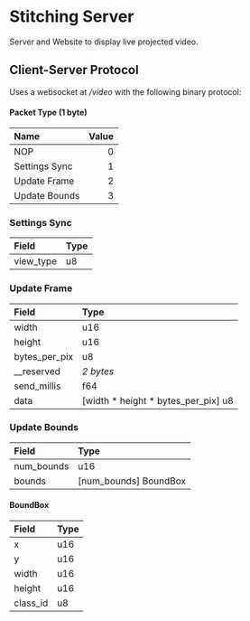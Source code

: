 # Stitching Server
Server and Website to display live projected video.

## Client-Server Protocol
Uses a websocket at */video* with the following binary protocol:

#### Packet Type (1 byte)
| Name          | Value  |
|:------------- | ------:|
| NOP           |      0 |
| Settings Sync |      1 |
| Update Frame  |      2 |
| Update Bounds |      3 |

### Settings Sync
| Field         | Type |
|:------------- |:---- |
| view_type     | u8   |

### Update Frame
| Field         | Type                                |
|:------------- |:----------------------------------- |
| width         | u16                                 |
| height        | u16                                 |
| bytes_per_pix | u8                                  |
| __reserved    | *2 bytes*                           |
| send_millis   | f64                                 |
| data          | [width * height * bytes_per_pix] u8 |

### Update Bounds
| Field         | Type                  |
|:------------- |:--------------------- |
| num_bounds    | u16                   |
| bounds        | [num_bounds] BoundBox |

#### BoundBox
| Field    | Type |
|:-------- |:---- |
| x        | u16  |
| y        | u16  |
| width    | u16  |
| height   | u16  |
| class_id | u8   |